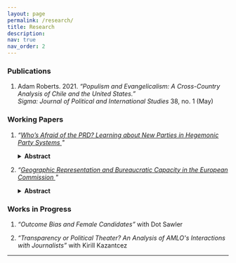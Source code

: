 ```yaml
---
layout: page
permalink: /research/
title: Research
description:
nav: true
nav_order: 2
---
```


### Publications

1. Adam Roberts. 2021. _“Populism and Evangelicalism: A Cross-Country Analysis of Chile and the United States.”_  
   _Sigma: Journal of Political and International Studies_ 38, no. 1 (May)

### Working Papers

1. _“[Who’s Afraid of the PRD? Learning about New Parties in Hegemonic Party Systems ](https://adamdnroberts.github.io/assets/pdf/CV_AdamRoberts.pdf)"_
   <details>
     <summary><strong>Abstract</strong></summary>
     <p>
     </p>
   </details>

2. _“[Geographic Representation and Bureaucratic Capacity in the European Commission ](https://adamdnroberts.github.io/assets/pdf/CV_AdamRoberts.pdf)"_



   <details>
     <summary><strong>Abstract</strong></summary>
     <p>

### Works in Progress

1. _“Outcome Bias and Female Candidates”_ with Dot Sawler



2. _“Transparency or Political Theater? An Analysis of AMLO's Interactions with Journalists”_ with Kirill Kazantcez

---